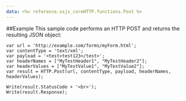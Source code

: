 ```yaml
---
data: <%= reference.ssjs_coreHTTP.functions.Post %>
---
```


##Example
This sample code performs an HTTP POST and returns the resulting JSON object:
```
var url = 'http://example.com/forms/myForm.html';
var contentType = 'text/xml';
var payload = '<test>test123</test>';
var headerNames = ["MyTestHeader1", "MyTestHeader2"];
var headerValues = ["MyTestValue1", "MyTestValue2"];
var result = HTTP.Post(url, contentType, payload, headerNames, headerValues);

Write(result.StatusCode + '<br>');
Write(result.Response);
```
